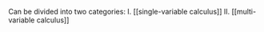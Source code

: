 Can be divided into two categories:
I. [[single-variable calculus]]
II. [[multi-variable calculus]]
